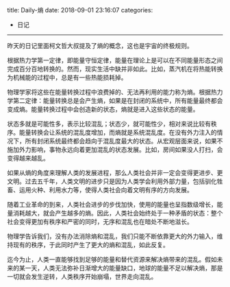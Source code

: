 title: Daily-熵
date: 2018-09-01 23:16:07
categories:
- 日记

---

昨天的日记里面柯文哲大叔提及了熵的概念，这也是宇宙的终极规则。

根据热力学第一定律，即能量守恒定律，能量在理论上是可以在不同能量形态之间完成百分百地转换的。然而，现实生活中缺并非如此。比如，蒸汽机在将热能转换为机械能的过程中，总是有一些热能损耗掉。

物理学家将这些在能量转换过程中浪费掉的、无法再利用的能力称为熵。根据热力学第二定律：能量转换总是会产生熵，如果是在封闭的系统中，所有能量最终都会变成熵。能量转换过程中会创造新的状态，熵就是进入这些状态的能量。

状态多就是可能性多，表示比较混乱；状态少，就可能性少，相对来说比较有秩序。能量转换会让系统的混乱度增加，而熵就是系统混乱度。在没有外力注入的情况下，所有封闭系统最终都会趋向于混乱度最大的状态。从宏观层面来说，如果不施加外力影响，事物永远向着更加混乱的状态发展。比如，房间如果没人打扫，会变得越来越乱。

如果从熵的角度来理解人类的发展进程，那么人类社会并非一定会变得更进步、更文明。过去五千年，人类文明的进步只是因为人类学会利用外部力量，包括驯化牲畜、运用火种、利用水力等，使得人类社会向着文明有序的方向发展。

随着工业革命的到来，人类社会进步的步伐加快，使用的能量也呈指数级增长，能量消耗越大，就会产生越多的熵。因此，人类社会始终处于一种矛盾的状态：整个社会变得更加有秩序和严密的同时，无序和混乱也在暗处不断地滋长。

物理学告诉我们，没有办法消除熵和混乱，我们只能不断依靠更大的外力输入，维持现有的秩序，于此同时产生了更大的熵和混乱，如此反复。

迄今为止，人类一直能够找到足够的能量和替代资源来解决熵带来的混乱。假如未来的某一天，人类无法弥补日渐增大的能量缺口，地球的能量不足以解决熵，那是一切就会发生逆转，人类秩序开始崩塌，世界走向混乱。